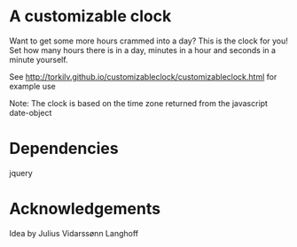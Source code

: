 A customizable clock
=================

Want to get some more hours crammed into a day? This is the clock for you! 
Set how many hours there is in a day, minutes in a hour and seconds in a minute yourself.

See http://torkilv.github.io/customizableclock/customizableclock.html for example use

Note: The clock is based on the time zone returned from the javascript date-object

Dependencies
=================
jquery


Acknowledgements
=================
Idea by Julius Vidarssønn Langhoff
